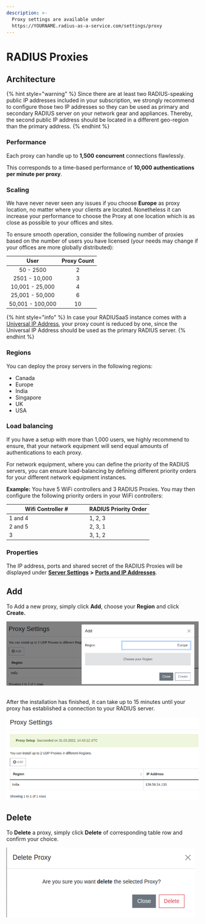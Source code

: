 ```yaml
---
description: >-
  Proxy settings are available under
  https://YOURNAME.radius-as-a-service.com/settings/proxy
---
```


# RADIUS Proxies

## Architecture

{% hint style="warning" %}
Since there are at least two RADIUS-speaking public IP addresses included in your subscription, we strongly recommend to configure those two IP addresses so they can be used as primary and secondary RADIUS server on your network gear and appliances. Thereby, the second public IP address should be located in a different geo-region than the primary address.
{% endhint %}

### Performance

Each proxy can handle up to **1,500** **concurrent** connections flawlessly.&#x20;

This corresponds to a time-based performance of **10,000 authentications per minute per proxy**.

### Scaling

We have never never seen any issues if you choose **Europe** as proxy location, no matter where your clients are located. Nonetheless it can increase your performance to choose the Proxy at one location which is as close as possible to your offices and sites.

To ensure smooth operation, consider the following number of proxies based on the number of users you have licensed (your needs may change if your offices are more globally distributed):

|       User       | Proxy Count |
| :--------------: | :---------: |
|     50 - 2500    |      2      |
|   2501 - 10,000  |      3      |
|  10,001 - 25,000 |      4      |
|  25,001 - 50,000 |      6      |
| 50,001 - 100,000 |      10     |

{% hint style="info" %}
In case your RADIUSaaS instance comes with a [Universal IP Address](settings-server/ports-and-ip-addresses.md#universal-ip-address-tcp-+-udp), your proxy count is reduced by one, since the Universal IP Address should be used as the primary RADIUS server.
{% endhint %}

### Regions

You can deploy the proxy servers in the following regions:

* Canada
* Europe
* India
* Singapore
* UK
* USA

### Load balancing

If you have a setup with more than 1,000 users, we highly recommend to ensure, that your network equipment will send equal amounts of authentications to each proxy.

For network equipment, where you can define the priority of the RADIUS servers, you can ensure load-balancing by defining different priority orders for your different network equipment instances.

**Example:** You have 5 WiFi controllers and 3 RADIUS Proxies. You may then configure the following priority orders in your WiFi controllers:

<table><thead><tr><th width="196.5">Wifi Controller #</th><th>RADIUS Priority Order</th></tr></thead><tbody><tr><td>1 and 4</td><td>1, 2, 3</td></tr><tr><td>2 and 5</td><td>2, 3, 1</td></tr><tr><td>3</td><td>3, 1, 2</td></tr></tbody></table>

### Properties

The IP address, ports and shared secret of the RADIUS Proxies will be displayed under [**Server Settings**](settings-server/) **>** [**Ports and IP Addresses**](settings-server/ports-and-ip-addresses.md).

## Add&#x20;

To Add a new proxy, simply click **Add**, choose your **Region** and click **Create.**&#x20;

![](<../../.gitbook/assets/image (76) (1) (1).png>)

\
After the installation has finished, it can take up to 15 minutes until your proxy has established a connection to your RADIUS server.

![](<../../.gitbook/assets/image (66) (1).png>)

## Delete

To **Delete** a proxy, simply click **Delete** of corresponding table row and confirm your choice.&#x20;

![](<../../.gitbook/assets/image (72) (1).png>)
